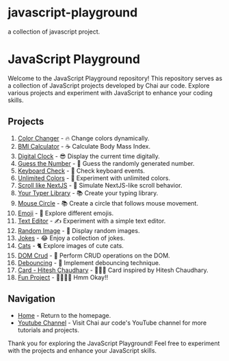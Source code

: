 # javascript-playground
a collection of javascript project.

# JavaScript Playground

Welcome to the JavaScript Playground repository! This repository serves as a collection of JavaScript projects developed by Chai aur code. Explore various projects and experiment with JavaScript to enhance your coding skills.

## Projects

1. [Color Changer](https://scripticarnav.github.io/javascript-playground/1-colorChanger/index.html) - 🔥 Change colors dynamically.
2. [BMI Calculator](https://scripticarnav.github.io/javascript-playground/2-BMICalculator/index.html) - ☕️ Calculate Body Mass Index.
3. [Digital Clock](https://scripticarnav.github.io/javascript-playground/3-DigitalClock/index.html) - 😎 Display the current time digitally.
4. [Guess the Number](https://scripticarnav.github.io/javascript-playground/4-GuessTheNumber/index.html) - 🤨 Guess the randomly generated number.
5. [Keyboard Check](https://scripticarnav.github.io/javascript-playground/5-keyboard/index.html) - 👻 Check keyboard events.
6. [Unlimited Colors](https://scripticarnav.github.io/javascript-playground/6-unlimitedColors/index.html) - 🧠 Experiment with unlimited colors.
7. [Scroll like NextJS](https://scripticarnav.github.io/javascript-playground/7-scroll/index.html) - 👀 Simulate NextJS-like scroll behavior.
8. [Your Typer Library](https://scripticarnav.github.io/javascript-playground/8-typer/index.html) - 📚 Create your typing library.
9. [Mouse Circle](https://scripticarnav.github.io/javascript-playground/9-mouseCircle/index.html) - 📚 Create a circle that follows mouse movement.
10. [Emoji](https://scripticarnav.github.io/javascript-playground/10-emoji/index.html) - 🫥 Explore different emojis.
11. [Text Editor](https://scripticarnav.github.io/javascript-playground/11-textEditor/index.html) - ✍️ Experiment with a simple text editor.
12. [Random Image](https://scripticarnav.github.io/javascript-playground/12-randomImage/index.html) - 🌠 Display random images.
13. [Jokes](https://scripticarnav.github.io/javascript-playground/13-jokes/index.html) - 😂 Enjoy a collection of jokes.
14. [Cats](https://scripticarnav.github.io/javascript-playground/14-cats/index.html) - 🐈 Explore images of cute cats.
15. [DOM Crud](https://scripticarnav.github.io/javascript-playground/15-crudDom/index.html) - 📌 Perform CRUD operations on the DOM.
16. [Debouncing](https://scripticarnav.github.io/javascript-playground/16-debounce/index.html) - 🏀 Implement debouncing technique.
17. [Card - Hitesh Chaudhary](https://scripticarnav.github.io/javascript-playground/17-card/index.html) - 👨🏻‍💻 Card inspired by Hitesh Chaudhary.
17. [Fun Project](https://scripticarnav.github.io/javascript-playground/18-Ask_on_date-main/index.html) - 🫶👨🏻‍💻 Hmm Okay!!

## Navigation

- [Home](https://scripticarnav.github.io/javascript-playground/index.html) - Return to the homepage.
- [Youtube Channel](https://www.youtube.com/@chaiaurcode) - Visit Chai aur code's YouTube channel for more tutorials and projects.

Thank you for exploring the JavaScript Playground! Feel free to experiment with the projects and enhance your JavaScript skills.

